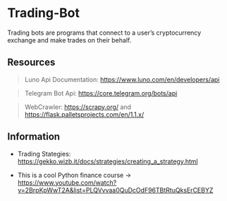 # Trading-Bot
Trading bots are programs that connect to a user’s cryptocurrency exchange and make trades on their behalf.

## Resources ##

>Luno Api Documentation: https://www.luno.com/en/developers/api

>Telegram Bot Api: https://core.telegram.org/bots/api

>WebCrawler: https://scrapy.org/ and https://flask.palletsprojects.com/en/1.1.x/

## Information ##

- Trading Stategies: https://gekko.wizb.it/docs/strategies/creating_a_strategy.html

- This is a cool Python finance course -> https://www.youtube.com/watch?v=2BrpKpWwT2A&list=PLQVvvaa0QuDcOdF96TBtRtuQksErCEBYZ
